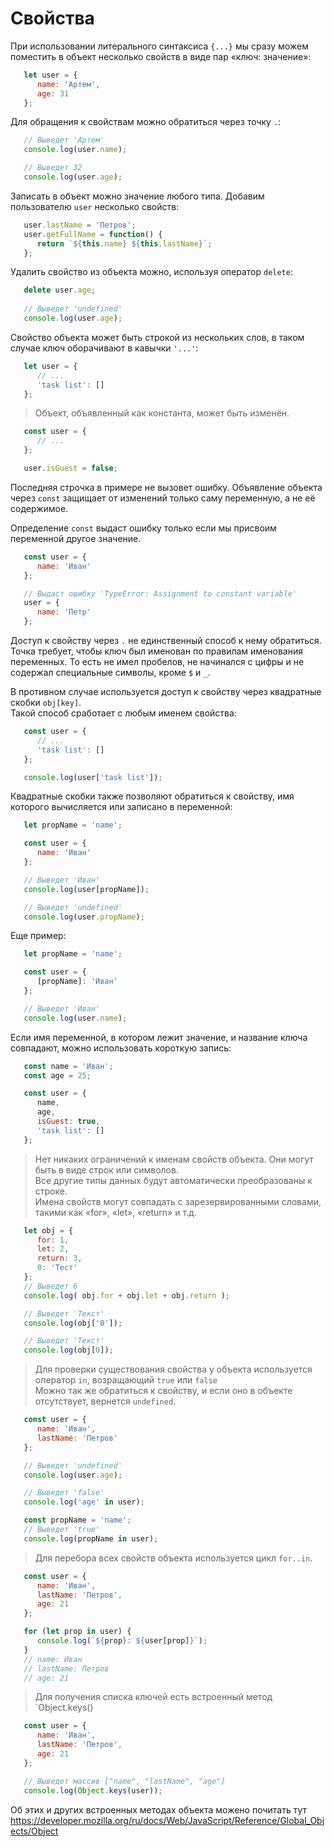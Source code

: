 # Свойства

При использовании литерального синтаксиса `{...}` мы сразу можем поместить в объект несколько свойств в виде пар «ключ: значение»:
```JavaScript
   let user = {
      name: 'Артем',
      age: 31
   };
```

Для обращения к свойствам можно обратиться через точку `.`:
```JavaScript
   // Выведет 'Артем'
   console.log(user.name);

   // Выведет 32
   console.log(user.age);
```
Записать в объект можно значение любого типа. Добавим пользователю `user` несколько свойств:
```JavaScript
   user.lastName = 'Петров';
   user.getFullName = function() {
      return `${this.name} ${this.lastName}`;
   };
```

Удалить свойство из объекта можно, используя оператор `delete`:
```JavaScript
   delete user.age;
   
   // Выведет 'undefined'
   console.log(user.age);
```

Свойство объекта может быть строкой из нескольких слов, в таком случае ключ оборачивают в кавычки `'...'`:

```JavaScript
   let user = {
      // ...
      'task list': []
   };
```

>Объект, объявленный как константа, может быть изменён.
```JavaScript
   const user = {
      // ...
   };

   user.isGuest = false;
```
Последняя строчка в примере не вызовет ошибку. Объявление объекта через `const` защищает от изменений только саму переменную, а не её содержимое.

Определение `const` выдаст ошибку только если мы присвоим переменной другое значение.
```JavaScript
   const user = {
      name: 'Иван'
   };

   // Выдаст ошибку 'TypeError: Assignment to constant variable'
   user = {
      name: 'Петр'
   };
```

Доступ к свойству через `.` не единственный способ к нему обратиться.
Точка требует, чтобы ключ был именован по правилам именования переменных. То есть не имел пробелов, не начинался с цифры и не содержал специальные символы, кроме `$` и `_`.

В противном случае используется доступ к свойству через квадратные скобки `obj[key]`.  
Такой способ сработает с любым именем свойства:
```JavaScript
   const user = {
      // ...
      'task list': []
   };

   console.log(user['task list']);
```

Квадратные скобки также позволяют обратиться к свойству, имя которого вычисляется или записано в переменной:
```JavaScript
   let propName = 'name';

   const user = {
      name: 'Иван'
   };

   // Выведет 'Иван'
   console.log(user[propName]);

   // Выведет 'undefined'
   console.log(user.propName);
```

Еще пример:
```JavaScript
   let propName = 'name';

   const user = {
      [propName]: 'Иван'
   };

   // Выведет 'Иван'
   console.log(user.name);
```

Если имя переменной, в котором лежит значение, и название ключа совпадают, можно использовать короткую запись:
```JavaScript
   const name = 'Иван';
   const age = 25;

   const user = {
      name, 
      age,
      isGuest: true,
      'task list': []
   };
```
>Нет никаких ограничений к именам свойств объекта. Они могут быть в виде строк или символов.  
>Все другие типы данных будут автоматически преобразованы к строке.  
>Имена свойств могут совпадать с зарезервированными словами, такими как «for», «let», «return» и т.д. 
```JavaScript
   let obj = {
      for: 1,
      let: 2,
      return: 3,
      0: 'Тест'
   };
   // Выведет 6
   console.log( obj.for + obj.let + obj.return );

   // Выведет 'Текст'
   console.log(obj['0']);

   // Выведет 'Текст'
   console.log(obj[0]);
```
>Для проверки существования свойства у объекта используется оператор `in`, возращающий `true` или `false`  
>Можно так же обратиться к свойству, и если оно в объекте отсутствует, вернется `undefined`.
```JavaScript
   const user = {
      name: 'Иван',
      lastName: 'Петров'
   };

   // Выведет 'undefined'
   console.log(user.age);

   // Выведет 'false'
   console.log('age' in user);

   const propName = 'name';
   // Выведет 'true'
   console.log(propName in user);
```

>Для перебора всех свойств объекта используется цикл `for..in`.
```JavaScript
   const user = {
      name: 'Иван',
      lastName: 'Петров',
      age: 21
   };

   for (let prop in user) {
      console.log(`${prop}: ${user[prop]}`);
   }
   // name: Иван
   // lastName: Петров
   // age: 21
```
>Для получения списка ключей есть встроенный метод `Object.keys()
````JavaScript
   const user = {
      name: 'Иван',
      lastName: 'Петров',
      age: 21
   };

   // Выведет массив ["name", "lastName", "age"]
   console.log(Object.keys(user));
````

Об этих и других встроенных методах объекта можено почитать тут
<https://developer.mozilla.org/ru/docs/Web/JavaScript/Reference/Global_Objects/Object>